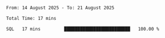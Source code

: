 <!--START_SECTION:waka-->

```txt
From: 14 August 2025 - To: 21 August 2025

Total Time: 17 mins

SQL   17 mins         █████████████████████████   100.00 %
```

<!--END_SECTION:waka-->
